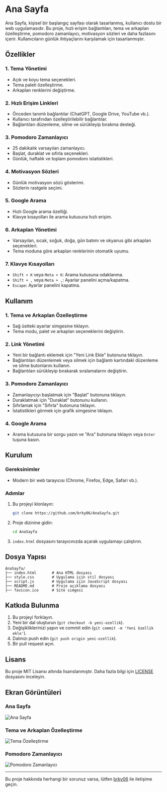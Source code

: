 # Ana Sayfa

Ana Sayfa, kişisel bir başlangıç sayfası olarak tasarlanmış, kullanıcı dostu bir web uygulamasıdır. Bu proje, hızlı erişim bağlantıları, tema ve arkaplan özelleştirme, pomodoro zamanlayıcı, motivasyon sözleri ve daha fazlasını içerir. Kullanıcıların günlük ihtiyaçlarını karşılamak için tasarlanmıştır.

## Özellikler

### 1. Tema Yönetimi
- Açık ve koyu tema seçenekleri.
- Tema paleti özelleştirme.
- Arkaplan renklerini değiştirme.

### 2. Hızlı Erişim Linkleri
- Önceden tanımlı bağlantılar (ChatGPT, Google Drive, YouTube vb.).
- Kullanıcı tarafından özelleştirilebilir bağlantılar.
- Bağlantıları düzenleme, silme ve sürükleyip bırakma desteği.

### 3. Pomodoro Zamanlayıcı
- 25 dakikalık varsayılan zamanlayıcı.
- Başlat, duraklat ve sıfırla seçenekleri.
- Günlük, haftalık ve toplam pomodoro istatistikleri.

### 4. Motivasyon Sözleri
- Günlük motivasyon sözü gösterimi.
- Sözlerin rastgele seçimi.

### 5. Google Arama
- Hızlı Google arama özelliği.
- Klavye kısayolları ile arama kutusuna hızlı erişim.

### 6. Arkaplan Yönetimi
- Varsayılan, sıcak, soğuk, doğa, gün batımı ve okyanus gibi arkaplan seçenekleri.
- Tema moduna göre arkaplan renklerinin otomatik uyumu.

### 7. Klavye Kısayolları
- `Shift + K` veya `Meta + K`: Arama kutusuna odaklanma.
- `Shift + ,` veya `Meta + ,`: Ayarlar panelini açma/kapatma.
- `Escape`: Ayarlar panelini kapatma.

## Kullanım

### 1. Tema ve Arkaplan Özelleştirme
- Sağ üstteki ayarlar simgesine tıklayın.
- Tema modu, palet ve arkaplan seçeneklerini değiştirin.

### 2. Link Yönetimi
- Yeni bir bağlantı eklemek için "Yeni Link Ekle" butonuna tıklayın.
- Bağlantıları düzenlemek veya silmek için bağlantı kartındaki düzenleme ve silme butonlarını kullanın.
- Bağlantıları sürükleyip bırakarak sıralamalarını değiştirin.

### 3. Pomodoro Zamanlayıcı
- Zamanlayıcıyı başlatmak için "Başlat" butonuna tıklayın.
- Duraklatmak için "Duraklat" butonunu kullanın.
- Sıfırlamak için "Sıfırla" butonuna tıklayın.
- İstatistikleri görmek için grafik simgesine tıklayın.

### 4. Google Arama
- Arama kutusuna bir sorgu yazın ve "Ara" butonuna tıklayın veya `Enter` tuşuna basın.

## Kurulum

### Gereksinimler
- Modern bir web tarayıcısı (Chrome, Firefox, Edge, Safari vb.).

### Adımlar
1. Bu projeyi klonlayın:
    ```bash
    git clone https://github.com/brky06/AnaSayfa.git
    ```
2. Proje dizinine gidin:
    ```bash
    cd AnaSayfa
    ```
3. `index.html` dosyasını tarayıcınızda açarak uygulamayı çalıştırın.

## Dosya Yapısı

```
AnaSayfa/
├── index.html       # Ana HTML dosyası
├── style.css        # Uygulama için stil dosyası
├── script.js        # Uygulama için JavaScript dosyası
├── README.md        # Proje açıklama dosyası
├── favicon.ico      # Site simgesi
```

## Katkıda Bulunma

1. Bu projeyi forklayın.
2. Yeni bir dal oluşturun (`git checkout -b yeni-ozellik`).
3. Değişikliklerinizi yapın ve commit edin (`git commit -m 'Yeni özellik ekle'`).
4. Dalınızı push edin (`git push origin yeni-ozellik`).
5. Bir pull request açın.

## Lisans

Bu proje MIT Lisansı altında lisanslanmıştır. Daha fazla bilgi için [LICENSE](LICENSE) dosyasını inceleyin.

## Ekran Görüntüleri

### Ana Sayfa
![Ana Sayfa](screenshots/ana-sayfa.png)

### Tema ve Arkaplan Özelleştirme
![Tema Özelleştirme](screenshots/tema-ozellestirme.png)

### Pomodoro Zamanlayıcı
![Pomodoro Zamanlayıcı](screenshots/pomodoro-zamanlayici.png)

---

Bu proje hakkında herhangi bir sorunuz varsa, lütfen [brky06](https://github.com/brky06) ile iletişime geçin.
